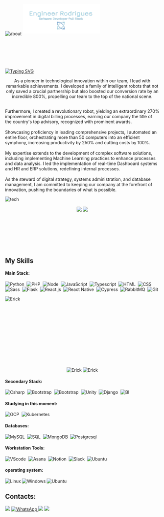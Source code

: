 ![about](https://user-images.githubusercontent.com/48495838/215356536-f7098a33-9508-4ed1-a30b-defe603af63e.png)
<img align="center" style="margin-bottom:100px" width=50% src="https://github.com/eryckdevops/eryckdevops/blob/main/dev.png?raw=true" />
&nbsp;&nbsp;&nbsp;


[![Typing SVG](https://readme-typing-svg.herokuapp.com/?color=DAA520&size=35&center=true&vCenter=true&width=1000&lines=HELLO,+My+name+is+Erick+Rodrigues;I'm+23+years+old;I'm+from+Brazil;I+Student+Software+Engineering;Be+Welcome!+:%29)](https://git.io/typing-svg)
<p align="center">
  As a pioneer in technological innovation within our team, I lead with remarkable achievements. I developed a family of intelligent robots that not only saved a crucial partnership but also boosted our conversion rate by an incredible 800%, propelling our team to the top of the national scene.<br><br>

  Furthermore, I created a revolutionary robot, yielding an extraordinary 270% improvement in digital billing processes, earning our company the title of the country's top advisory, recognized with prominent awards.<br><br>
  Showcasing proficiency in leading comprehensive projects, I automated an entire floor, orchestrating more than 50 computers into an efficient symphony, increasing productivity by 250% and cutting costs by 100%.<br><br>
  My expertise extends to the development of complex software solutions, including implementing Machine Learning practices to enhance processes and data analysis. I led the implementation of real-time Dashboard systems and HR and ERP solutions, redefining internal processes.<br><br>
  As the steward of digital strategy, systems administration, and database management, I am committed to keeping our company at the forefront of innovation, pushing the boundaries of what is possible.
</p>

![tech](https://user-images.githubusercontent.com/48495838/185457315-d67c2662-55f3-43d8-b196-db36d00f8f11.png)
<div  align="center" style="margin-bottom:100px">
<img width=55% align="center"  src="https://github-readme-streak-stats.herokuapp.com?user=eryckdevops&theme=radical&mode=weekly" />
<img width=40% align="center" src="https://github-readme-stats-git-master-rodrigues-projects-b7116b34.vercel.app
?username=eryckdevops&show_icons=true&theme=radical&layout=compact" />
 </div>
 
 </div>
 
 &nbsp;
 &nbsp;



## My Skills

#### Main Stack:

![Python](https://img.shields.io/badge/Python-14354C?style=for-the-badge&logo=python&logoColor=white)&nbsp;
![PHP](https://img.shields.io/badge/PHP-777BB4?style=for-the-badge&logo=php&logoColor=white)&nbsp;
![Node](https://img.shields.io/badge/node.js-F7DF1E?style=for-the-badge&logo=node.js&logoColor=black)&nbsp;
![JavaScript](https://img.shields.io/badge/JavaScript-F7DF1E?style=for-the-badge&logo=javascript&logoColor=black)&nbsp;
![Typescript](https://img.shields.io/badge/TypeScript-007ACC?style=for-the-badge&logo=typescript&logoColor=white)&nbsp;
![HTML](https://img.shields.io/badge/HTML5-E34F26?style=for-the-badge&logo=html5&logoColor=white)&nbsp;
![CSS](https://img.shields.io/badge/CSS3-1572B6?style=for-the-badge&logo=css3&logoColor=white)&nbsp;
![Sass](https://img.shields.io/badge/Sass-000?style=for-the-badge&logo=sass)&nbsp;
![Flask](https://img.shields.io/badge/Flask-000000?style=for-the-badge&logo=flask&logoColor=white)&nbsp;
![React.js](https://img.shields.io/badge/React-20232A?style=for-the-badge&logo=react&logoColor=61DAFB)&nbsp;
![React Native](https://img.shields.io/badge/React_Native-20232A?style=for-the-badge&logo=react&logoColor=61DAFB)&nbsp;
![Cypress](https://img.shields.io/badge/cypress-239120?style=for-the-badge&logo=cypress)&nbsp;
![RabbitMQ](https://img.shields.io/badge/rabbitmq-%23FF6600.svg?&style=for-the-badge&logo=rabbitmq&logoColor=white)&nbsp;
![Git](https://img.shields.io/badge/GIT-E44C30?style=for-the-badge&logo=git&logoColor=white)&nbsp;

<p align="left">
  <img src="https://claracloud.com.br/wp-content/uploads/2021/02/tech.gif" width="300px" alt="Erick">
</p>

<p align="center">
  <img src="https://static.wixstatic.com/media/2be1ce_864567900845418ebfd61e297637464d~mv2.gif" width="150" alt="Erick" style="margin-top: 200px;">
  <img src="https://2.bp.blogspot.com/-y__ixChN1A0/U1IABVzkNqI/AAAAAAAAAeo/5pIap-F4gvg/s1600/pelitierra-1.gif" width="75" alt="Erick" style="margin-top:400 px;">
</p>



#### Secondary Stack:

![Csharp](https://img.shields.io/badge/C%23-239120?style=for-the-badge&logo=c-sharp&logoColor=white)&nbsp;
![Bootstrap](https://img.shields.io/badge/-boostrap-0D1117?style=for-the-badge&logo=bootstrap&labelColor=0D1117)&nbsp;
![Bootstrap](https://img.shields.io/badge/quasar-000000?style=for-the-badge&logo=quasar&logoColor=white)&nbsp;
![Unity](https://img.shields.io/badge/Unity-100000?style=for-the-badge&logo=unity&logoColor=white)&nbsp;
![Django](https://img.shields.io/badge/Django-092E20?style=for-the-badge&logo=django&logoColor=white)&nbsp;
![BI](https://img.shields.io/badge/bi-14354C?style=for-the-badge&logo=Bi&logoColor=white)&nbsp;

#### Studying in this moment:

![GCP](https://img.shields.io/badge/Google_Cloud-4285F4?style=for-the-badge&logo=google-cloud&logoColor=white)&nbsp;
![Kubernetes](https://img.shields.io/badge/kubernetes-4285F4?style=for-the-badge&logo=kubernetes&logoColor=white)&nbsp;

#### Databases:
![MySQL](https://img.shields.io/badge/MySQL-00000F?style=for-the-badge&logo=mysql&logoColor=white)&nbsp;
![SQL](https://img.shields.io/badge/SQL-00000F?style=for-the-badge&logo=sql&logoColor=07405E)&nbsp;
![MongoDB](https://img.shields.io/badge/MongoDB-4EA94B?style=for-the-badge&logo=mongodb&logoColor=white)&nbsp;
![Postgresql](https://img.shields.io/badge/PostgreSQL-316192?style=for-the-badge&logo=postgresql&logoColor=white)&nbsp;

#### Workstation Tools:

![VScode](https://img.shields.io/badge/vscode-4285F4?style=for-the-badge&logo=vscode&logoColor=white)&nbsp;
![Asana](https://img.shields.io/badge/asana-E44C30?style=for-the-badge&logo=asana&logoColor=white)&nbsp;
![Notion](https://img.shields.io/badge/Notion-000000?style=for-the-badge&logo=notion&logoColor=white)&nbsp;
![Slack](https://img.shields.io/badge/Slack-4A154B?style=for-the-badge&logo=slack&logoColor=white)&nbsp;
![Ubuntu](https://img.shields.io/badge/Ubuntu-E95420?style=for-the-badge&logo=ubuntu&logoColor=white)&nbsp;


#### operating system:

![Linux](https://img.shields.io/badge/Linux-000?style=for-the-badge&logo=linux&logoColor=FCC624)
![Windows](https://img.shields.io/badge/Windows-000?style=for-the-badge&logo=windows&logoColor=2CA5E0)
![Ubuntu](https://img.shields.io/badge/Ubuntu-35495E?style=for-the-badge&logo=ubuntu&logoColor=2CA5E0)

## Contacts:


<div> 
 <a href="https://www.linkedin.com/in/weryck-rodrigues-b7103329b/" target="_blank"><img src="https://img.shields.io/badge/-LinkedIn-%230077B5?style=for-the-badge&logo=linkedin&logoColor=white"  target="_blank"></a> 
 <a href="https://wa.me/558592638330">
  <img src="https://img.shields.io/badge/WhatsApp-25D366?style=for-the-badge&logo=whatsapp&logoColor=white" alt="WhatsApp">
</a>
<a href = "mailto:ti@desenvolvimentoerick.com"> <img src="https://img.shields.io/badge/-Gmail-%23333?style=for-the-badge&logo=gmail&logoColor=white" target="_blank"></a>



  
  
<img width=100% src="https://capsule-render.vercel.app/api?type=waving&color=8F0D87&height=120&section=footer"/>
